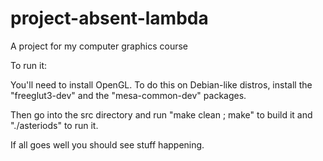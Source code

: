 project-absent-lambda
=====================

A project for my computer graphics course

To run it:

You'll need to install OpenGL. To do this on Debian-like distros,
install the "freeglut3-dev" and the "mesa-common-dev" packages.

Then go into the src directory and run "make clean ; make" to
build it and "./asteriods" to run it.

If all goes well you should see stuff happening.
